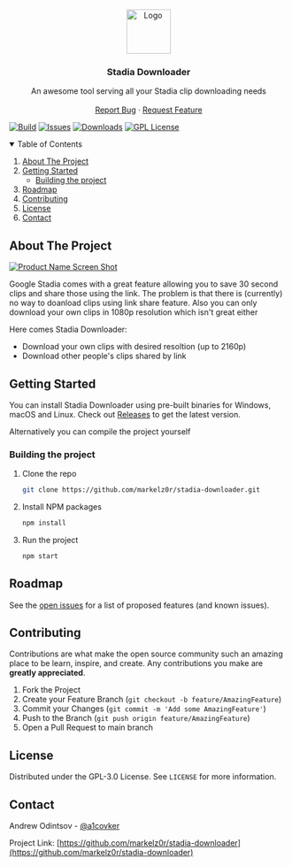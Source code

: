 <!--
*** Thanks for checking out the Best-README-Template. If you have a suggestion
*** that would make this better, please fork the repo and create a pull request
*** or simply open an issue with the tag "enhancement".
*** Thanks again! Now go create something AMAZING! :D
-->



<!-- PROJECT SHIELDS -->
<!--
*** I'm using markdown "reference style" links for readability.
*** Reference links are enclosed in brackets [ ] instead of parentheses ( ).
*** See the bottom of this document for the declaration of the reference variables
*** for contributors-url, forks-url, etc. This is an optional, concise syntax you may use.
*** https://www.markdownguide.org/basic-syntax/#reference-style-links
-->




<!-- PROJECT LOGO -->
<br />
<p align="center">
  <a href="https://github.com/othneildrew/Best-README-Template">
    <img src="images/logo.png" alt="Logo" width="80" height="80">
  </a>

  <h3 align="center">Stadia Downloader</h3>

  <p align="center">
    An awesome tool serving all your Stadia clip downloading needs
    <br />
    <br />
    <a href="https://github.com/othneildrew/Best-README-Template/issues">Report Bug</a>
    ·
    <a href="https://github.com/othneildrew/Best-README-Template/issues">Request Feature</a>
  </p>
</p>


[![Build][build-shield]][build-url]
[![Issues][issues-shield]][issues-url]
[![Downloads][downloads-shield]][downloads-url]
[![GPL License][license-shield]][license-url]


<!-- TABLE OF CONTENTS -->
<details open="open">
  <summary>Table of Contents</summary>
  <ol>
    <li>
      <a href="#about-the-project">About The Project</a>
    </li>
    <li>
      <a href="#getting-started">Getting Started</a>
      <ul>
        <li><a href="#building-the-project">Building the project</a></li>
      </ul>
    </li>
    <li><a href="#roadmap">Roadmap</a></li>
    <li><a href="#contributing">Contributing</a></li>
    <li><a href="#license">License</a></li>
    <li><a href="#contact">Contact</a></li>
  </ol>
</details>



<!-- ABOUT THE PROJECT -->
## About The Project

[![Product Name Screen Shot][product-screenshot]](https://example.com)

Google Stadia comes with a great feature allowing you to save 30 second clips and share those using the link. 
The problem is that there is (currently) no way to doanload clips using link share feature. Also you can only download your own clips in 1080p resolution which isn't great either

Here comes Stadia Downloader:
  * Download your own clips with desired resoltion (up to 2160p)
  * Download other people's clips shared by link


<!-- GETTING STARTED -->
## Getting Started

You can install Stadia Downloader using pre-built binaries for Windows, macOS and Linux. 
Check out [Releases](https://github.com/markelz0r/stadia-downloader/releases) to get the latest version.

Alternatively you can compile the project yourself

### Building the project

1. Clone the repo
   ```sh
   git clone https://github.com/markelz0r/stadia-downloader.git
   ```
2. Install NPM packages
   ```sh
   npm install
   ```
3. Run the project
   ```sh
   npm start
   ```


<!-- ROADMAP -->
## Roadmap

See the [open issues](https://github.com/othneildrew/Best-README-Template/issues) for a list of proposed features (and known issues).


<!-- CONTRIBUTING -->
## Contributing

Contributions are what make the open source community such an amazing place to be learn, inspire, and create. Any contributions you make are **greatly appreciated**.

1. Fork the Project
2. Create your Feature Branch (`git checkout -b feature/AmazingFeature`)
3. Commit your Changes (`git commit -m 'Add some AmazingFeature'`)
4. Push to the Branch (`git push origin feature/AmazingFeature`)
5. Open a Pull Request to main branch


<!-- LICENSE -->
## License

Distributed under the GPL-3.0 License. See `LICENSE` for more information.


<!-- CONTACT -->
## Contact

Andrew Odintsov - [@a1covker](https://twitter.com/a1covker)

Project Link: [https://github.com/markelz0r/stadia-downloader](https://github.com/markelz0r/stadia-downloader)


<!-- MARKDOWN LINKS & IMAGES -->
<!-- https://www.markdownguide.org/basic-syntax/#reference-style-links -->
[build-shield]: https://img.shields.io/travis/markelz0r/stadia-downloader
[build-url]: https://travis-ci.org/github/markelz0r/stadia-downloader
[issues-shield]: https://img.shields.io/github/issues/markelz0r/stadia-downloader
[issues-url]: https://github.com/markelz0r/stadia-downloader/issues
[license-shield]: https://img.shields.io/github/license/markelz0r/stadia-downloader
[license-url]: https://github.com/markelz0r/stadia-downloader/blob/main/LICENSE
[downloads-shield]: https://img.shields.io/github/downloads/markelz0r/stadia-downloader/total
[downloads-url]: https://github.com/markelz0r/stadia-downloader/releases
[product-screenshot]: images/screenshot.png
